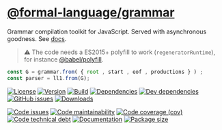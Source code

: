 [@formal-language/grammar](https://formal-language.github.io/grammar)
==

Grammar compilation toolkit for JavaScript. Served with asynchronous goodness.
See [docs](https://formal-language.github.io/grammar/index.html).

> :warning: The code needs a ES2015+ polyfill to work (`regeneratorRuntime`),
> for instance [@babel/polyfill](https://babeljs.io/docs/usage/polyfill).

```js
const G = grammar.from( { root , start , eof , productions } ) ;
const parser = ll1.from(G);
```

[![License](https://img.shields.io/github/license/formal-language/grammar.svg)](https://raw.githubusercontent.com/formal-language/grammar/main/LICENSE)
[![Version](https://img.shields.io/npm/v/@formal-language/grammar.svg)](https://www.npmjs.org/package/@formal-language/grammar)
[![Build](https://img.shields.io/travis/formal-language/grammar/main.svg)](https://travis-ci.org/formal-language/grammar/branches)
[![Dependencies](https://img.shields.io/david/formal-language/grammar.svg)](https://david-dm.org/formal-language/grammar)
[![Dev dependencies](https://img.shields.io/david/dev/formal-language/grammar.svg)](https://david-dm.org/formal-language/grammar?type=dev)
[![GitHub issues](https://img.shields.io/github/issues/formal-language/grammar.svg)](https://github.com/formal-language/grammar/issues)
[![Downloads](https://img.shields.io/npm/dm/@formal-language/grammar.svg)](https://www.npmjs.org/package/@formal-language/grammar)

[![Code issues](https://img.shields.io/codeclimate/issues/formal-language/grammar.svg)](https://codeclimate.com/github/formal-language/grammar/issues)
[![Code maintainability](https://img.shields.io/codeclimate/maintainability/formal-language/grammar.svg)](https://codeclimate.com/github/formal-language/grammar/trends/churn)
[![Code coverage (cov)](https://img.shields.io/codecov/c/gh/formal-language/grammar/main.svg)](https://codecov.io/gh/formal-language/grammar)
[![Code technical debt](https://img.shields.io/codeclimate/tech-debt/formal-language/grammar.svg)](https://codeclimate.com/github/formal-language/grammar/trends/technical_debt)
[![Documentation](https://formal-language.github.io/grammar/badge.svg)](https://formal-language.github.io/grammar/source.html)
[![Package size](https://img.shields.io/bundlephobia/minzip/@formal-language/grammar)](https://bundlephobia.com/result?p=@formal-language/grammar)
